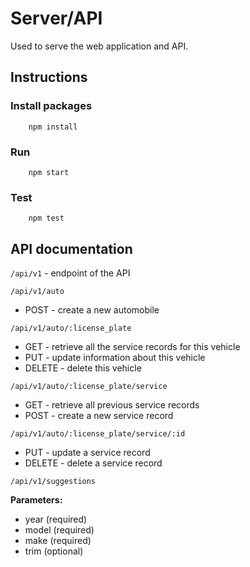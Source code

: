 # Server/API
Used to serve the web application and API.

## Instructions

### Install packages

```
    npm install
```

### Run

```
    npm start
```

### Test
```
    npm test
```

## API documentation

`/api/v1` - endpoint of the API

`/api/v1/auto`
* POST - create a new automobile

`/api/v1/auto/:license_plate`
* GET - retrieve all the service records for this vehicle
* PUT - update information about this vehicle
* DELETE - delete this vehicle

`/api/v1/auto/:license_plate/service`
* GET - retrieve all previous service records
* POST - create a new service record

`/api/v1/auto/:license_plate/service/:id`
* PUT - update a service record
* DELETE - delete a service record

`/api/v1/suggestions`

**Parameters:**
* year (required)
* model (required)
* make (required)
* trim (optional)
